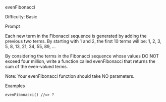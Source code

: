 evenFibonacci

Difficulty: Basic

Prompt

Each new term in the Fibonacci sequence is generated by adding the previous two terms. By starting with 1 and 2, the first 10 terms will be:
1, 2, 3, 5, 8, 13, 21, 34, 55, 89, ...

By considering the terms in the Fibonacci sequence whose values DO NOT exceed four million, write a function called evenFibonacci that returns the sum of the even-valued terms.

Note: Your evenFibonacci function should take NO parameters.

Examples

```
evenFibonacci() //=> ?
```
